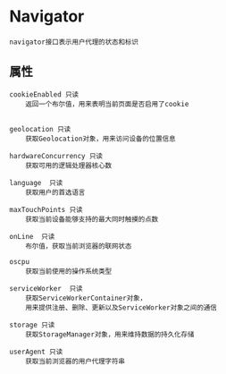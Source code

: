 # Navigator

    navigator接口表示用户代理的状态和标识

## 属性
    
    cookieEnabled 只读
        返回一个布尔值，用来表明当前页面是否启用了cookie

    
    geolocation 只读
        获取Geolocation对象，用来访问设备的位置信息
    
    hardwareConcurrency 只读
        获取可用的逻辑处理器核心数
    
    language  只读
        获取用户的首选语言

    maxTouchPoints 只读
        获取当前设备能够支持的最大同时触摸的点数

    onLine  只读
        布尔值，获取当前浏览器的联网状态

    oscpu
        获取当前使用的操作系统类型
    
    serviceWorker  只读
        获取ServiceWorkerContainer对象，
        用来提供注册、删除、更新以及ServiceWorker对象之间的通信
    
    storage 只读
        获取StorageManager对象，用来维持数据的持久化存储

    userAgent 只读
        获取当前浏览器的用户代理字符串